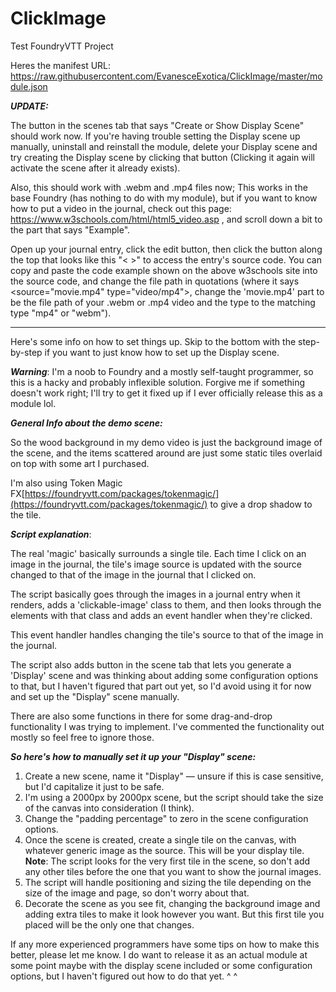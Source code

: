 # ClickImage
Test FoundryVTT Project

Heres the manifest URL: https://raw.githubusercontent.com/EvanesceExotica/ClickImage/master/module.json


***UPDATE:***

The button in the scenes tab that says "Create or Show Display Scene" should work now. If you're having trouble setting the Display scene up manually, uninstall and reinstall the module, delete your Display scene and try creating the Display scene by clicking that button (Clicking it again will activate the scene after it already exists).

Also, this should work with .webm and .mp4 files now; This works in the base Foundry (has nothing to do with my module), but if you want to know how to put a video in the journal, check out this page: https://www.w3schools.com/html/html5_video.asp , and scroll down a bit to the part that says "Example". 

Open up your journal entry, click the edit button, then click the button along the top that looks like this "< >" to access the entry's source code. You can copy and paste the code example shown on the above w3schools site  into the source code, and change the file path in quotations (where it says <source="movie.mp4" type="video/mp4">, change the 'movie.mp4' part to be the file path of your .webm or .mp4 video and the type to the matching type "mp4" or "webm").

-----------------------------------------

Here's some info on how to set things up. Skip to the bottom with the step-by-step if you want to just know how to set up the Display scene.

***Warning***: I'm a noob to Foundry and a mostly self-taught programmer, so this is a hacky and probably inflexible solution. Forgive me if something doesn't work right; I'll try to get it fixed up if I ever officially release this as a module lol.

***General Info about the demo scene:***

So the wood background in my demo video is just the background image of the scene, and the items scattered around are just some static tiles overlaid on top with some art I purchased.

I'm also using Token Magic FX[https://foundryvtt.com/packages/tokenmagic/](https://foundryvtt.com/packages/tokenmagic/) to give a drop shadow to the tile.

***Script explanation***: 

The real 'magic' basically surrounds a single tile. Each time I click on an image in the journal, the tile's image source is updated with the source changed to that of the image in the journal that I clicked on.  

The script basically goes through the images in a journal entry when it renders, adds a 'clickable-image' class to them, and then looks through the elements with that class and adds an event handler when they're clicked.

This event handler handles changing the tile's source to that of the image in the journal.

The script also adds button in the scene tab that lets you generate a 'Display' scene and was thinking about adding some configuration options to that, but I haven't figured that part out yet, so I'd avoid using it for now and set up the "Display" scene manually.

There are also some functions in there for some drag-and-drop functionality I was trying to implement. I've commented the functionality out mostly so feel free to ignore those.  

***So here's how to manually set it up your "Display" scene:***

1. Create a new scene, name it "Display" — unsure if this is case sensitive, but I'd capitalize it just to be safe.
2. I'm using a 2000px by 2000px scene, but the script should take the size of the canvas into consideration (I think). 
3. Change the "padding percentage" to zero in the scene configuration options.
4. Once the scene is created, create a single tile on the canvas, with whatever generic image as the source. This will be your display tile. **Note**: The script looks for the very first tile in the scene, so don't add any other tiles before the one that you want to show the journal images.
5. The script will handle positioning and sizing the tile depending on the size of the image and page, so don't worry about that. 
6. Decorate the scene as you see fit, changing the background image and adding extra tiles to make it look however you want. But this first tile you placed will be the only one that changes.

If any more experienced programmers have some tips on how to make this better, please let me know. I do want to release it as an actual module at some point maybe with the display scene included or some configuration options, but I haven't figured out how to do that yet. ^ ^

